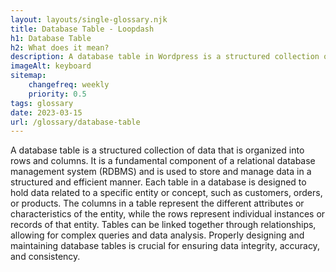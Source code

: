 ```yaml
--- 
layout: layouts/single-glossary.njk
title: Database Table - Loopdash
h1: Database Table
h2: What does it mean?
description: A database table in Wordpress is a structured collection of data that stores information related to posts, pages, comments, users, and other content types.
imageAlt: keyboard
sitemap:
	changefreq: weekly
	priority: 0.5
tags: glossary
date: 2023-03-15
url: /glossary/database-table
---
```


A database table is a structured collection of data that is organized into rows and columns. It is a fundamental component of a relational database management system (RDBMS) and is used to store and manage data in a structured and efficient manner. Each table in a database is designed to hold data related to a specific entity or concept, such as customers, orders, or products. The columns in a table represent the different attributes or characteristics of the entity, while the rows represent individual instances or records of that entity. Tables can be linked together through relationships, allowing for complex queries and data analysis. Properly designing and maintaining database tables is crucial for ensuring data integrity, accuracy, and consistency.
